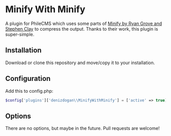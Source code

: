 # Minify With Minify

A plugin for PhileCMS which uses some parts of [Minify by Ryan Grove and Stephen Clay](https://github.com/mrclay/minify) to compress the output.  Thanks to their work, this plugin is super-simple.

## Installation

Download or clone this repository and move/copy it to your installation.

## Configuration

Add this to config.php:

```php
$config['plugins']['denizdogan\\MinifyWithMinify'] = ['active' => true];
```

## Options

There are no options, but maybe in the future.  Pull requests are welcome!
